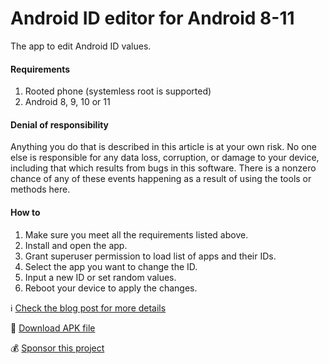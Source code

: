 # Android ID editor for Android 8-11
The app to edit Android ID values.

#### Requirements
1. Rooted phone (systemless root is supported)
2. Android 8, 9, 10 or 11

#### Denial of responsibility
Anything you do that is described in this article is at your own risk. No one else is responsible for any data loss, corruption, or damage to your device, including that which results from bugs in this software. There is a nonzero chance of any of these events happening as a result of using the tools or methods here.

#### How to
1. Make sure you meet all the requirements listed above.
2. Install and open the app. 
3. Grant superuser permission to load list of apps and their IDs.
4. Select the app you want to change the ID.
5. Input a new ID or set random values. 
6. Reboot your device to apply the changes. 

ℹ️ [Check the blog post for more details](https://medium.com/@sdex/how-to-change-android-id-on-oreo-with-root-a71ebbc38cec)

💾 [Download APK file](https://github.com/sdex/AndroidIDeditor/releases/tag/1.1)

💰 [Sponsor this project](https://www.buymeacoffee.com/sdex)
